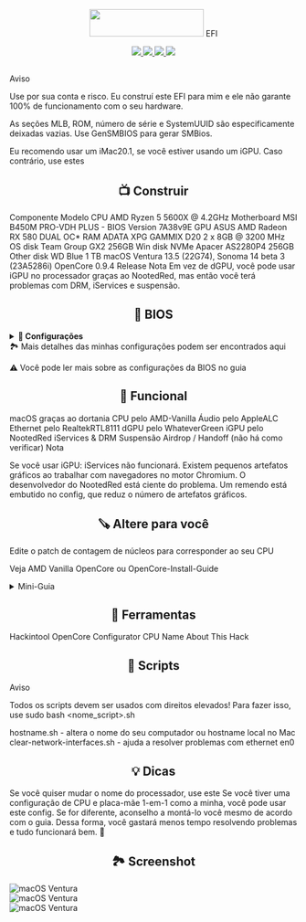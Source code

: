 <p></p>
<p align="center"><img src="https://i.imgur.com/HJnpvwQ.png" width="200" height="48"/> EFI</p>
<p align="center">
 <a href="https://www.apple.com/macos">
  <img src="https://img.shields.io/badge/Ventura-13.5-informational.svg">
 </a>
 <a href="https://www.apple.com/macos">
  <img src="https://img.shields.io/badge/Sonoma-14.0%20beta3-informational.svg">
 </a>
 <a href="https://github.com/acidanthera/OpenCorePkg">
  <img src="https://img.shields.io/badge/OpenCore-0.9.4-informational.svg">
 </a>
 <a href="https://github.com/haxgun/Ryzentosh/blob/main/LICENSE">
  <img src="https://img.shields.io/github/license/haxgun/Ryzentosh">
 </a>
</p>
<h2></h2>
Aviso

Use por sua conta e risco. Eu construí este EFI para mim e ele não garante 100% de funcionamento com o seu hardware.

As seções MLB, ROM, número de série e SystemUUID são especificamente deixadas vazias. Use GenSMBIOS para gerar SMBios.

Eu recomendo usar um iMac20.1, se você estiver usando um iGPU. Caso contrário, use estes

<h2 align="center">📺 Construir</h2>
Componente	Modelo
CPU	AMD Ryzen 5 5600X @ 4.2GHz
Motherboard	MSI B450M PRO-VDH PLUS - BIOS Version 7A38v9E
GPU	ASUS AMD Radeon RX 580 DUAL OC*
RAM	ADATA XPG GAMMIX D20 2 x 8GB @ 3200 MHz
OS disk	Team Group GX2 256GB
Win disk	NVMe Apacer AS2280P4 256GB
Other disk	WD Blue 1 TB
macOS	Ventura 13.5 (22G74), Sonoma 14 beta 3 (23A5286i)
OpenCore	0.9.4 Release
Nota
Em vez de dGPU, você pode usar iGPU no processador graças ao NootedRed, mas então você terá problemas com DRM, iServices e suspensão.

<h2 align="center">🔧 BIOS</h2>
<details>
    <summary><b>🔌 Configurações</b></summary>
Componente	Modelo
Inicialização rápida	Desativada
Modo SVM	Ativado
Acima de 4G Decodificação	Desativada
BAR Redimensionável	Desativada
Controlador de Gráficos Integrados	Automático
IOMMU	Desativada
Inicialização do Adaptador Gráfico	Gráficos Integrados (IGD)
Tamanho do buffer de quadro UMA	Desativado*
XHCI Hand-off	Ativado
Modo de Inicialização	CSM
Secure Boot e TPM	Desativados
Nota

*Se você usar iGPU, configure no mínimo 512 MB. Podem ocorrer artefatos em alguns PCs/notebooks se 512 MB de VRAM estiverem configurados. Para evitar isso, você precisa definir pelo menos 1 GB de VRAM.

</details>
🏞️ Mais detalhes das minhas configurações podem ser encontrados aqui

⚠️ Você pode ler mais sobre as configurações da BIOS no guia

<h2 align="center">🩼 Funcional</h2>
 macOS graças ao dortania
 CPU pelo AMD-Vanilla
 Áudio pelo AppleALC
 Ethernet pelo RealtekRTL8111
 dGPU pelo WhateverGreen
 iGPU pelo NootedRed
 iServices & DRM
 Suspensão
 Airdrop / Handoff (não há como verificar)
Nota

Se você usar iGPU: iServices não funcionará. Existem pequenos artefatos gráficos ao trabalhar com navegadores no motor Chromium. O desenvolvedor do NootedRed está ciente do problema. Um remendo está embutido no config, que reduz o número de artefatos gráficos.

<h2 align="center">🪚 Altere para você</h2>
Edite o patch de contagem de núcleos para corresponder ao seu CPU

Veja AMD Vanilla OpenCore ou OpenCore-Install-Guide

<details>
    <summary>Mini-Guia</summary>
    Encontre os três `algrey - Force cpuid_cores_per_package`
rust
Copy code
- `kernel -> Patch -> 0  -> Replace` para macOS 10.13.x, 10.14.x
- `kernel -> Patch -> 1  -> Replace` para macOS 10.15.x, 11.x
- `kernel -> Patch -> 2  -> Replace` para macOS 12.x, 13.0 a 13.2.1
- `kernel -> Patch -> 3  -> Replace` para macOS 13.3

```
B8000000 0000 => B8 <core count> 0000 0000
BA000000 0000 => BA <core count> 0000 0000
BA000000 0090 => BA <core count> 0000 0090
BA000000 00 => BA <core count> 0000 00
```

| CoreCount | Hexadecimal |
| --------- | ----------- |
| 6 Núcleos | 06          |
| 8 Núcleos | 08          |
| 12 Núcleos | 0C         |
| 16 Núcleos | 10         |
| 32 Núcleos | 20         |
| 64 Núcleos | 40         |

Por exemplo, o 5600G tem 6 núcleos

```
B8 06 00000000
BA 06 00000000
BA 06 00000090
BA 06 000000
```
</details>
<h2 align="center">🔧 Ferramentas</h2>
Hackintool
OpenCore Configurator
CPU Name
About This Hack
<h2 align="center">🧱 Scripts</h2>
Aviso

Todos os scripts devem ser usados com direitos elevados! Para fazer isso, use
sudo bash <nome_script>.sh

hostname.sh - altera o nome do seu computador ou hostname local no Mac
clear-network-interfaces.sh - ajuda a resolver problemas com ethernet en0
<h2 align="center">💡 Dicas</h2>
Se você quiser mudar o nome do processador, use este
Se você tiver uma configuração de CPU e placa-mãe 1-em-1 como a minha, você pode usar este config. Se for diferente, aconselho a montá-lo você mesmo de acordo com o guia. Dessa forma, você gastará menos tempo resolvendo problemas e tudo funcionará bem. 🫡
<h2 align="center">🏞️ Screenshot</h2>
<img src="https://i.imgur.com/qBf9Km2.png" alt="macOS Ventura">
<br/>
<img src="https://i.imgur.com/fpN7SS7.png" alt="macOS Ventura">
<br/>
<img src="https://i.imgur.com/y12giX0.png" alt="macOS Ventura">

